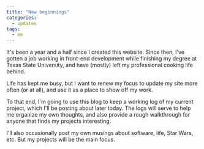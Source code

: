 ```yaml
---
title: "New beginnings"
categories:
  - updates
tags:
  - me
---
```


It's been a year and a half since I created this website.  Since then, I've gotten a job working in front-end development while finishing my degree at Texas State University, and have (mostly) left my professional cooking life behind.

Life has kept me busy, but I want to renew my focus to update my site more often (or at all), and use it as a place to show off my work.

To that end, I'm going to use this blog to keep a working log of my current project, which I'll be posting about later today.  The logs will serve to help me organize my own thoughts, and also provide a rough walkthrough for anyone that finds my projects interesting.  

I'll also occasionally post my own musings about software, life, Star Wars, etc.  But
my projects will be the main focus.